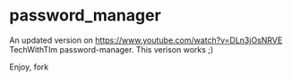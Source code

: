 # password_manager

An updated version on https://www.youtube.com/watch?v=DLn3jOsNRVE TechWithTIm password-manager. This verison works ;)

Enjoy, fork
